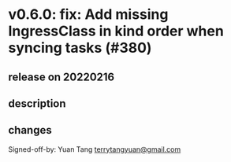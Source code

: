 # v0.6.0: fix: Add missing IngressClass in kind order when syncing tasks (#380)

## release on 20220216

## description

## changes

Signed-off-by: Yuan Tang <a href="mailto:terrytangyuan@gmail.com">terrytangyuan@gmail.com</a>

